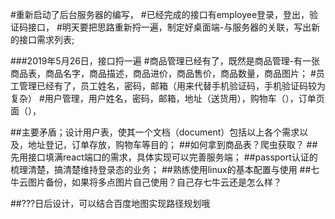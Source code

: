 #重新启动了后台服务器的编写，
#已经完成的接口有employee登录，登出，验证码接口，
#明天要把思路重新捋一遍，制定好桌面端-与服务器的关联，写出新的接口需求列表;

###2019年5月26日，接口捋一遍
#商品管理已经有了，既然是商品管理-有一张商品表，商品名字，商品描述，商品进价，商品售价，商品数量，商品图片；
#员工管理已经有了，员工姓名，密码，邮箱（用来代替手机验证码，手机验证码较为复杂）
#用户管理，用户姓名，密码，邮箱，地址（送货用），购物车（），订单页面（），

##主要矛盾；设计用户表，使其一个文档（document）包括以上各个需求以及，地址登记，订单存放，购物车等目的；
##如何拿到商品表？爬虫获取？
##先用接口填满react端口的需求，具体实现可以完善服务端；
##passport认证的梳理清楚，搞清楚维持登录态的业务；
##熟练使用linux的基本配置与使用
##七牛云图片备份，如果将多点图片自己使用？自己存七牛云还是怎么样？


##???日后设计，可以结合百度地图实现路径规划哦